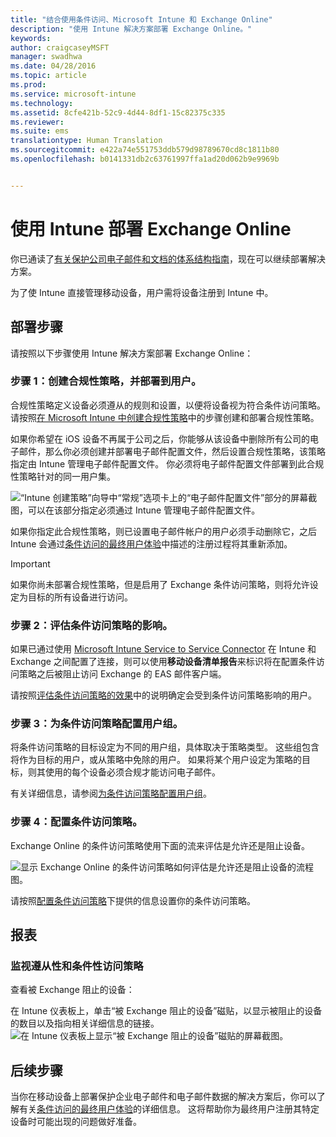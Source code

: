 ```yaml
---
title: "结合使用条件访问、Microsoft Intune 和 Exchange Online"
description: "使用 Intune 解决方案部署 Exchange Online。"
keywords: 
author: craigcaseyMSFT
manager: swadhwa
ms.date: 04/28/2016
ms.topic: article
ms.prod: 
ms.service: microsoft-intune
ms.technology: 
ms.assetid: 8cfe421b-52c9-4d44-8df1-15c82375c335
ms.reviewer: 
ms.suite: ems
translationtype: Human Translation
ms.sourcegitcommit: e422a74e551753ddb579d98789670cd8c1811b80
ms.openlocfilehash: b0141331db2c63761997ffa1ad20d062b9e9969b


---
```


# 使用 Intune 部署 Exchange Online

你已通读了[有关保护公司电子邮件和文档的体系结构指南](architecture-guidance-for-protecting-company-email-and-documents.md)，现在可以继续部署解决方案。

为了使 Intune 直接管理移动设备，用户需将设备注册到 Intune 中。

## 部署步骤
请按照以下步骤使用 Intune 解决方案部署 Exchange Online：

### 步骤 1：创建合规性策略，并部署到用户。
合规性策略定义设备必须遵从的规则和设置，以便将设备视为符合条件访问策略。 请按照[在 Microsoft Intune 中创建合规性策略](/intune/deploy-use/create-a-device-compliance-policy-in-microsoft-intune)中的步骤创建和部署合规性策略。

如果你希望在 iOS 设备不再属于公司之后，你能够从该设备中删除所有公司的电子邮件，那么你必须创建并部署电子邮件配置文件，然后设置合规性策略，该策略指定由 Intune 管理电子邮件配置文件。 你必须将电子邮件配置文件部署到此合规性策略针对的同一用户集。

![“Intune 创建策略”向导中“常规”选项卡上的“电子邮件配置文件”部分的屏幕截图，可以在该部分指定必须通过 Intune 管理电子邮件配置文件。](./media/ProtectEmail/intune-create-policy-email-profile.PNG)

如果你指定此合规性策略，则已设置电子邮件帐户的用户必须手动删除它，之后 Intune 会通过[条件访问的最终用户体验](end-user-experience-conditional-access.md)中描述的注册过程将其重新添加。

> [!IMPORTANT]
> 如果你尚未部署合规性策略，但是启用了 Exchange 条件访问策略，则将允许设定为目标的所有设备进行访问。

### 步骤 2：评估条件访问策略的影响。
如果已通过使用 [Microsoft Intune Service to Service Connector](/intune/deploy-use/intune-service-to-service-exchange-connector) 在 Intune 和 Exchange 之间配置了连接，则可以使用**移动设备清单报告**来标识将在配置条件访问策略之后被阻止访问 Exchange 的 EAS 邮件客户端。

请按照[评估条件访问策略的效果](/intune/deploy-use/restrict-access-to-exchange-online-with-microsoft-intune#configure-conditional-access)中的说明确定会受到条件访问策略影响的用户。

### 步骤 3：为条件访问策略配置用户组。
将条件访问策略的目标设定为不同的用户组，具体取决于策略类型。 这些组包含将作为目标的用户，或从策略中免除的用户。 如果将某个用户设定为策略的目标，则其使用的每个设备必须合规才能访问电子邮件。

有关详细信息，请参阅[为条件访问策略配置用户组](/intune/deploy-use/restrict-access-to-exchange-online-with-microsoft-intune#configure-conditional-access)。

### 步骤 4：配置条件访问策略。
Exchange Online 的条件访问策略使用下面的流来评估是允许还是阻止设备。

![显示 Exchange Online 的条件访问策略如何评估是允许还是阻止设备的流程图。](./media/ProtectEmail/conditional-access-8-1.png)

请按照[配置条件访问策略](/intune/deploy-use/restrict-access-to-exchange-online-with-microsoft-intune#configure-conditional-access)下提供的信息设置你的条件访问策略。



## 报表

### 监视遵从性和条件性访问策略
查看被 Exchange 阻止的设备：

在 Intune 仪表板上，单击“被 Exchange 阻止的设备”磁贴，以显示被阻止的设备的数目以及指向相关详细信息的链接。
![在 Intune 仪表板上显示“被 Exchange 阻止的设备”磁贴的屏幕截图。](./media/ProtectEmail/intune-sa-6blocked-devices.PNG)



## 后续步骤
当你在移动设备上部署保护企业电子邮件和电子邮件数据的解决方案后，你可以了解有关[条件访问的最终用户体验](end-user-experience-conditional-access.md)的详细信息。 这将帮助你为最终用户注册其特定设备时可能出现的问题做好准备。



<!--HONumber=Oct16_HO2-->


